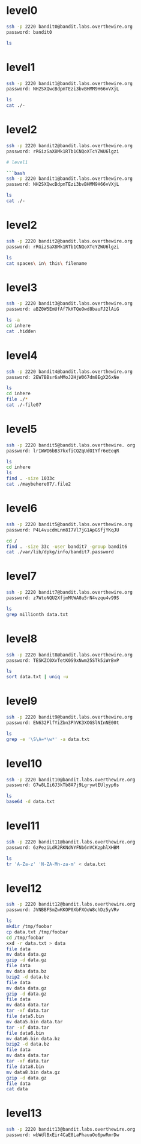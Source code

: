 # level0

 ```bash
 ssh -p 2220 bandit0@bandit.labs.overthewire.org
 password: bandit0
 
 ls
 ```
# level1

 ```bash
 ssh -p 2220 bandit1@bandit.labs.overthewire.org
 password: NH2SXQwcBdpmTEzi3bvBHMM9H66vVXjL
 
 ls
 cat ./-
 ```
# level2

 ```bash
 ssh -p 2220 bandit2@bandit.labs.overthewire.org
 password: rRGizSaX8Mk1RTb1CNQoXTcYZWU6lgzi
 
# level1

 ```bash
 ssh -p 2220 bandit1@bandit.labs.overthewire.org
 password: NH2SXQwcBdpmTEzi3bvBHMM9H66vVXjL
 
 ls
 cat ./-
 ```
# level2

 ```bash
 ssh -p 2220 bandit2@bandit.labs.overthewire.org
 password: rRGizSaX8Mk1RTb1CNQoXTcYZWU6lgzi
 
 ls
 cat spaces\ in\ this\ filename 
 ```
# level3

 ```bash
 ssh -p 2220 bandit3@bandit.labs.overthewire.org
 password: aBZ0W5EmUfAf7kHTQeOwd8bauFJ2lAiG
 
 ls -a
 cd inhere
 cat .hidden
 ```
# level4

 ```bash
 ssh -p 2220 bandit4@bandit.labs.overthewire.org
 password: 2EW7BBsr6aMMoJ2HjW067dm8EgX26xNe

 ls
 cd inhere
 file ./*
 cat ./-file07
 ```
# level5

 ```bash
 ssh -p 2220 bandit5@bandit.labs.overthewire. org
 password: lrIWWI6bB37kxfiCQZqUdOIYfr6eEeqR
 
 ls
 cd inhere
 ls
 find . -size 1033c
 cat ./maybehere07/.file2
 ```
# level6

 ```bash
 ssh -p 2220 bandit5@bandit.labs.overthewire.org
 password: P4L4vucdmLnm8I7Vl7jG1ApGSfjYKqJU
 
 cd /
 find . -size 33c -user bandit7 -group bandit6
 cat ./var/lib/dpkg/info/bandit7.password
 ```
# level7

 ```bash
 ssh -p 2220 bandit7@bandit.labs.overthewire.org
 password: z7WtoNQU2XfjmMtWA8u5rN4vzqu4v99S
 
 ls
 grep millionth data.txt 
 ```
# level8

 ```bash
 ssh -p 2220 bandit8@bandit.labs.overthewire.org
 password: TESKZC0XvTetK0S9xNwm25STk5iWrBvP
 
 ls
 sort data.txt | uniq -u
 ```
# level9

 ```bash
 ssh -p 2220 bandit9@bandit.labs.overthewire.org
 password: EN632PlfYiZbn3PhVK3XOGSlNInNE00t
 
 ls
 grep -e '\S\A=*\w*' -a data.txt
 ```
# level10

 ```bash
 ssh -p 2220 bandit10@bandit.labs.overthewire.org
 password: G7w8LIi6J3kTb8A7j9LgrywtEUlyyp6s
 
 ls
 base64 -d data.txt

 ```
# level11

 ```bash
 ssh -p 2220 bandit11@bandit.labs.overthewire.org
 password: 6zPeziLdR2RKNdNYFNb6nVCKzphlXHBM
 
 ls
 tr 'A-Za-z' 'N-ZA-Mn-za-m' < data.txt 
 ```
# level12

 ```bash
 ssh -p 2220 bandit12@bandit.labs.overthewire.org
 password: JVNBBFSmZwKKOP0XbFXOoW8chDz5yVRv
 
 ls
 mkdir /tmp/foobar
 cp data.txt /tmp/foobar
 cd /tmp/foobar
 xxd -r data.txt > data
 file data
 mv data data.gz
 gzip -d data.gz 
 file data
 mv data data.bz
 bzip2 -d data.bz
 file data
 mv data data.gz
 gzip -d data.gz
 file data
 mv data data.tar
 tar -xf data.tar
 file data5.bin
 mv data5.bin data.tar
 tar -xf data.tar
 file data6.bin
 mv data6.bin data.bz
 bzip2 -d data.bz
 file data
 mv data data.tar
 tar -xf data.tar
 file data8.bin
 mv data8.bin data.gz
 gzip -d data.gz
 file data
 cat data
 ```
# level13

 ```bash
 ssh -p 2220 bandit13@bandit.labs.overthewire.org
 password: wbWdlBxEir4CaE8LaPhauuOo6pwRmrDw
 ```